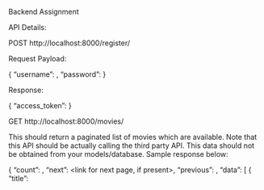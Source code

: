 Backend Assignment

API Details:

POST http://localhost:8000/register/

Request Payload:

{
    “username”: <desired username>,
    “password”: <desired password>
}

Response:

{
    “access_token”: <Access Token>
}

GET http://localhost:8000/movies/

This should return a paginated list of movies which are available. Note that this API should be actually calling the third party API. This data should not be obtained from your models/database. Sample response below:

{
    “count”: <total number of movies>,
    “next”: <link for next page, if present>,
    “previous”: <link for previous page>,
    “data”: [
        {
            “title”: <title of the movie>,
            “description”: <a description of the movie>,
            “genres”: <a comma separated list of genres, if present>,
		 “uuid”: <a unique uuid for the movie>
        },
        ...
    ]
}


GET http://localhost:8000/collection/

This should return my collection of movies and my top 3 favourite genres based on the movies across all my collections. Note that the response of this API need not include the actual movies inside the collections, there is a separate API for that purpose.

{
    “is_success”: True,
    “data”: {
        “collections”: [
            {
                “title”: “<Title of my collection>”,
                “uuid”: “<uuid of the collection name>”
                “description”: “My description of the collection.”
            },
            ...
        ],
        “favourite_genres”: “<My top 3 favorite genres based on the movies I have added in my collections>.”
    }
}

POST http://localhost:8000/collection/

This API creates a collection. The data for the movies should be saved in the database in this API.

Request payload:

{
    “title”: “<Title of the collection>”,
    “description”: “<Description of the collection>”,
    “movies”: [
        {
            “title”: <title of the movie>,
            “description”: <description of the movie>,
            “genres”: <generes>,
            “uuid”: <uuid>
        }, ...
    ]
}

Response payload:

{
    “collection_uuid”: <uuid of the collection item>
}

PUT http://localhost:8000/collection/<collection_uuid>/

This should update the movie list in the collection.

Request:

{
    “title”: <Optional updated title>,
    “description”: <Optional updated description>,
    “movies”: <Optional movie list to be updated>,
}

GET http://localhost:8000/collection/<collection_uuid>/

Response:

{
    “title”: <Title of the collection>,
    “description”: <Description of the collection>,
    “movies”: <Details of movies in my collection>
}

DELETE http://localhost:8000/collection/<collection_uuid>/

This should delete the collection.


Implement a scalable request counter middleware

Below API should return the number of requests which have been served by the server till now. Note that this should also work in a concurrent environment and should be scalable. There should be another API to reset the counter.

GET http://localhost:8000/request-count/

Response:
{
    “requests”: <number of requests served by this server till now>.
}

POST http://localhost:8000/request-count/reset/

Response:
{
    “message”: “request count reset successfully”
}



